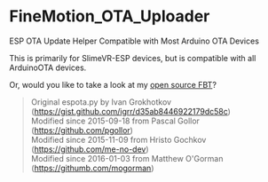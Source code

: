 # FineMotion_OTA_Uploader

ESP OTA Update Helper Compatible with Most Arduino OTA Devices

This is primarily for SlimeVR-ESP devices, but is compatible with all ArduinoOTA devices.

Or, would you like to take a look at my [open source FBT](https://github.com/Kamilake/FineMotion-Tracker)?




> Original espota.py by Ivan Grokhotkov (https://gist.github.com/igrr/d35ab8446922179dc58c)  
 Modified since 2015-09-18 from Pascal Gollor (https://github.com/pgollor)  
 Modified since 2015-11-09 from Hristo Gochkov (https://github.com/me-no-dev)  
 Modified since 2016-01-03 from Matthew O'Gorman (https://githumb.com/mogorman)

